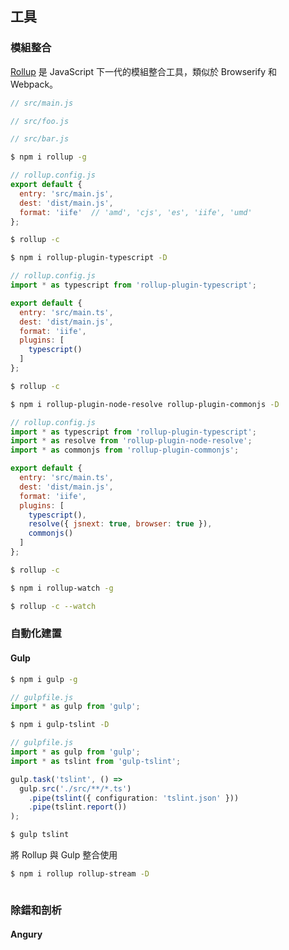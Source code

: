 ## 工具

### 模組整合

[Rollup](http://rollupjs.org/) 是 JavaScript 下一代的模組整合工具，類似於 Browserify 和 Webpack。

```js
// src/main.js
```

```js
// src/foo.js
```
```js
// src/bar.js
```

```bash
$ npm i rollup -g
```

```js
// rollup.config.js
export default {
  entry: 'src/main.js',
  dest: 'dist/main.js',
  format: 'iife'  // 'amd', 'cjs', 'es', 'iife', 'umd'
};
```

```bash
$ rollup -c
```

```bash
$ npm i rollup-plugin-typescript -D
```

```js
// rollup.config.js
import * as typescript from 'rollup-plugin-typescript';

export default {
  entry: 'src/main.ts',
  dest: 'dist/main.js',
  format: 'iife',
  plugins: [
    typescript()
  ]
};
```

```bash
$ rollup -c
```

```bash
$ npm i rollup-plugin-node-resolve rollup-plugin-commonjs -D
```

```js
// rollup.config.js
import * as typescript from 'rollup-plugin-typescript';
import * as resolve from 'rollup-plugin-node-resolve';
import * as commonjs from 'rollup-plugin-commonjs';

export default {
  entry: 'src/main.ts',
  dest: 'dist/main.js',
  format: 'iife',
  plugins: [
    typescript(),
    resolve({ jsnext: true, browser: true }),
    commonjs()
  ]
};
```

```bash
$ rollup -c
```

```bash
$ npm i rollup-watch -g
```

```bash
$ rollup -c --watch
```

### 自動化建置

#### Gulp
```bash
$ npm i gulp -g
```

```ts
// gulpfile.js
import * as gulp from 'gulp';
```

```bash
$ npm i gulp-tslint -D
```

```ts
// gulpfile.js
import * as gulp from 'gulp';
import * as tslint from 'gulp-tslint';

gulp.task('tslint', () =>
  gulp.src('./src/**/*.ts')
    .pipe(tslint({ configuration: 'tslint.json' }))
    .pipe(tslint.report())
);
```

```bash
$ gulp tslint
```

將 Rollup 與 Gulp 整合使用

```bash
$ npm i rollup rollup-stream -D
```

```

```

### 除錯和剖析

#### Angury
